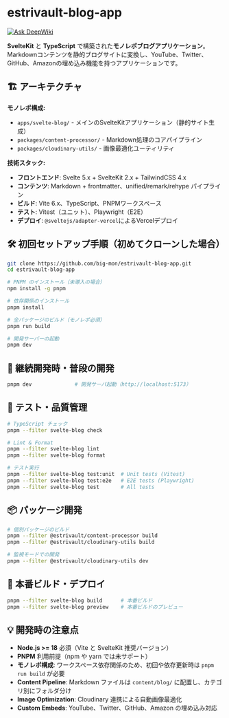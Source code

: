 # estrivault-blog-app

[![Ask DeepWiki](https://deepwiki.com/badge.svg)](https://deepwiki.com/big-mon/estrivault-blog-app)

**SvelteKit** と **TypeScript** で構築された**モノレポブログアプリケーション**。Markdownコンテンツを静的ブログサイトに変換し、YouTube、Twitter、GitHub、Amazonの埋め込み機能を持つアプリケーションです。

## 🏗️ アーキテクチャ

**モノレポ構成:**
- `apps/svelte-blog/` - メインのSvelteKitアプリケーション（静的サイト生成）
- `packages/content-processor/` - Markdown処理のコアパイプライン
- `packages/cloudinary-utils/` - 画像最適化ユーティリティ

**技術スタック:**
- **フロントエンド**: Svelte 5.x + SvelteKit 2.x + TailwindCSS 4.x
- **コンテンツ**: Markdown + frontmatter、unified/remark/rehype パイプライン
- **ビルド**: Vite 6.x、TypeScript、PNPMワークスペース
- **テスト**: Vitest（ユニット）、Playwright（E2E）
- **デプロイ**: `@sveltejs/adapter-vercel`によるVercelデプロイ

## 🛠 初回セットアップ手順（初めてクローンした場合）

```bash
git clone https://github.com/big-mon/estrivault-blog-app.git
cd estrivault-blog-app

# PNPM のインストール（未導入の場合）
npm install -g pnpm

# 依存関係のインストール
pnpm install

# 全パッケージのビルド（モノレポ必須）
pnpm run build

# 開発サーバーの起動
pnpm dev
```

## 🔄 継続開発時・普段の開発

```bash
pnpm dev              # 開発サーバ起動（http://localhost:5173）
```

## 🧪 テスト・品質管理

```bash
# TypeScript チェック
pnpm --filter svelte-blog check

# Lint & Format
pnpm --filter svelte-blog lint
pnpm --filter svelte-blog format

# テスト実行
pnpm --filter svelte-blog test:unit  # Unit tests (Vitest)
pnpm --filter svelte-blog test:e2e   # E2E tests (Playwright)
pnpm --filter svelte-blog test       # All tests
```

## 📦 パッケージ開発

```bash
# 個別パッケージのビルド
pnpm --filter @estrivault/content-processor build
pnpm --filter @estrivault/cloudinary-utils build

# 監視モードでの開発
pnpm --filter @estrivault/cloudinary-utils dev
```

## 🚀 本番ビルド・デプロイ

```bash
pnpm --filter svelte-blog build      # 本番ビルド
pnpm --filter svelte-blog preview    # 本番ビルドのプレビュー
```

## 💡 開発時の注意点

- **Node.js >= 18** 必須（Vite と SvelteKit 推奨バージョン）
- **PNPM** 利用前提（npm や yarn では未サポート）
- **モノレポ構成**: ワークスペース依存関係のため、初回や依存更新時は `pnpm run build` が必要
- **Content Pipeline**: Markdown ファイルは `content/blog/` に配置し、カテゴリ別にフォルダ分け
- **Image Optimization**: Cloudinary 連携による自動画像最適化
- **Custom Embeds**: YouTube、Twitter、GitHub、Amazon の埋め込み対応
